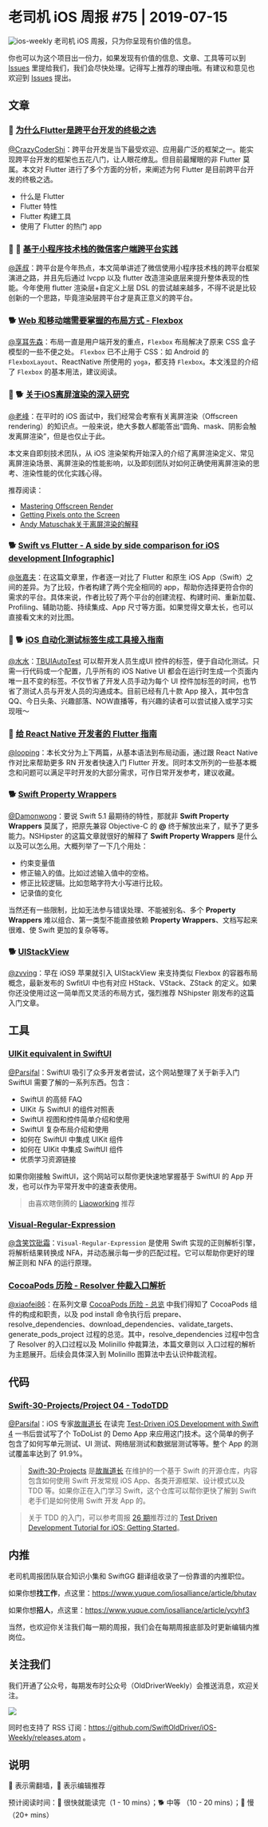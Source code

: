 # 老司机 iOS 周报 #75 | 2019-07-15

![ios-weekly](https://github.com/SwiftOldDriver/iOS-Weekly/blob/master/assets/ios-weekly.png?raw=true)
老司机 iOS 周报，只为你呈现有价值的信息。

你也可以为这个项目出一份力，如果发现有价值的信息、文章、工具等可以到 [Issues](https://github.com/SwiftOldDriver/iOS-Weekly/issues) 里提给我们，我们会尽快处理。记得写上推荐的理由哦。有建议和意见也欢迎到 [Issues](https://github.com/SwiftOldDriver/iOS-Weekly/issues) 提出。

## 文章

### 🐎 [为什么Flutter是跨平台开发的终极之选](https://mp.weixin.qq.com/s/R0sk9CGPbBksSnWV9xtGSg)

[@CrazyCoderShi](https://github.com/CrazyCoderShi)：跨平台开发是当下最受欢迎、应用最广泛的框架之一。能实现跨平台开发的框架也五花八门，让人眼花缭乱。但目前最耀眼的非 Flutter 莫属。本文对 Flutter 进行了多个方面的分析，来阐述为何 Flutter 是目前跨平台开发的终极之选。

- 什么是 Flutter
- Flutter 特性
- Flutter 构建工具
- 使用了 Flutter 的热门 app

### 🌟 🐎 [基于小程序技术栈的微信客户端跨平台实践](https://mp.weixin.qq.com/s/V-H3pF9ytfXRhZG0PGIKsw)

[@莲叔](https://weibo.com/aaaron7)：跨平台是今年热点，本文简单讲述了微信使用小程序技术栈的跨平台框架演进之路，并且先后通过 lvcpp 以及 flutter 改造渲染底层来提升整体表现的性能。今年使用 flutter 渲染层+自定义上层 DSL 的尝试越来越多，不得不说是比较创新的一个思路，毕竟渲染层跨平台才是真正意义的跨平台。

### 🐕 [Web 和移动端需要掌握的布局方式 - Flexbox](https://mp.weixin.qq.com/s/WVqnmIbIkxsvBMhHydwHAg)

[@享耳先森](https://github.com/iblacksun)：布局一直是用户端开发的重点，`Flexbox` 布局解决了原来 CSS 盒子模型的一些不便之处。 `Flexbox` 已不止用于 CSS：如 Android 的 `FlexboxLayout`、ReactNative 所使用的 `yoga`，都支持 `Flexbox`。本文浅显的介绍了 `Flexbox` 的基本用法，建议阅读。

### 🌟 🐕 [关于iOS离屏渲染的深入研究](https://zhuanlan.zhihu.com/p/72653360)

[@老峰](https://github.com/GesanTung)：在平时的 iOS 面试中，我们经常会考察有关离屏渲染（Offscreen rendering）的知识点。一般来说，绝大多数人都能答出“圆角、mask、阴影会触发离屏渲染”，但是也仅止于此。

本文来自即刻技术团队，从 iOS 渲染架构开始深入的介绍了离屏渲染定义、常见离屏渲染场景、离屏渲染的性能影响，以及即刻团队对如何正确使用离屏渲染的思考、渲染性能的优化实践心得。

推荐阅读：

- [Mastering Offscreen Render](https://github.com/seedante/iOS-Note/wiki/Mastering-Offscreen-Render)
- [Getting Pixels onto the Screen](https://www.objc.io/issues/3-views/moving-pixels-onto-the-screen/)
- [Andy Matuschak关于离屏渲染的解释](https://lobste.rs/s/ckm4uw/performance_minded_take_on_ios_design#c_itdkfh)

### 🐕 [Swift vs Flutter - A side by side comparison for iOS development [Infographic]](https://blog.codemagic.io/flutter-vs-swift/)

[@张嘉夫](https://github.com/josephchang10)：在这篇文章里，作者逐一对比了 Flutter 和原生 iOS App（Swift）之间的差异。为了比较，作者构建了两个完全相同的 app，帮助你选择更符合你的需求的平台。具体来说，作者比较了两个平台的创建流程、构建时间、重新加载、Profiling、辅助功能、持续集成、App 尺寸等方面。如果觉得文章太长，也可以直接看文末的对比图。

### 🌟 🐕 [iOS 自动化测试标签生成工具接入指南](http://yulingtianxia.com/blog/2018/08/13/TBUIAutoTest-Usage/)

[@水水](https://www.xuyanlan.com/)：[TBUIAutoTest](https://github.com/yulingtianxia/TBUIAutoTest) 可以帮开发人员生成UI 控件的标签，便于自动化测试。只需一行代码或一个配置，几乎所有的 iOS Native UI 都会在运行时生成一个页面内唯一且不变的标签。不仅节省了开发人员手动为每个 UI 控件加标签的时间，也节省了测试人员与开发人员的沟通成本。目前已经有几十款 App 接入，其中包含 QQ、今日头条、兴趣部落、NOW直播等，有兴趣的读者可以尝试接入或学习实现哦～

### 🐢 [给 React Native 开发者的 Flutter 指南](https://mp.weixin.qq.com/s/MyFjQJqojviYJuQKf5MsGA)

[@looping](https://github.com/looping)：本长文分为上下两篇，从基本语法到布局动画，通过跟 React Native 作对比来帮助更多 RN 开发者快速入门 Flutter 开发。同时本文所列的一些基本概念和问题可以满足平时开发的大部分需求，可作日常开发参考，建议收藏。

### 🐕 [Swift Property Wrappers](https://nshipster.com/propertywrapper/)

[@Damonwong](https://github.com/Damonvvong)：要说 Swift 5.1 最期待的特性，那就非 **Swift Property Wrappers** 莫属了，把原先兼容 Objective-C 的 **@** 终于解放出来了，赋予了更多能力。NSHipster 的这篇文章就很好的解释了 **Swift Property Wrappers** 是什么以及可以怎么用。大概列举了一下几个用处：

- 约束变量值
- 修正输入的值。比如过滤输入值中的空格。
- 修正比较逻辑。比如忽略字符大小写进行比较。
- 记录值的变化

当然还有一些限制，比如无法参与错误处理、不能被别名、多个 **Property Wrappers** 难以组合、第一类型不能直接依赖 **Property Wrappers**、文档写起来很难、使 Swift 更加的复杂等等。

### 🐕 [UIStackView](https://nshipster.com/uistackview/)

[@zvving](https://github.com/zvving)：早在 iOS9 苹果就引入 UIStackView 来支持类似 Flexbox 的容器布局概念，最新发布的 SwfitUI 中也有对应 HStack、VStack、ZStack 的定义。如果你还没使用过这一简单而又灵活的布局方式，强烈推荐 NShipster 刚发布的这篇入门文章。

## 工具

### [UIKit equivalent in SwiftUI](https://goshdarnswiftui.com/)

[@Parsifal](https://weibo.com/parsifalchang)：SwiftUI 吸引了众多开发者尝试，这个网站整理了关于新手入门 SwiftUI 需要了解的一系列东西。包含：

- SwiftUI 的高频 FAQ
- UIKit 与 SwiftUI 的组件对照表
- SwiftUI 视图和控件简单介绍和使用
- SwiftUI 复杂布局介绍和使用
- 如何在 SwiftUI 中集成 UIKit 组件
- 如何在 UIKit 中集成 SwiftUI 组件
- 优质学习资源链接

如果你刚接触 SwiftUI，这个网站可以帮你更快速地掌握基于 SwiftUI 的 App 开发，也可以作为平常开发中的速查表使用。

> 由喜欢瞎倒腾的 [Liaoworking](https://github.com/Liaoworking) 推荐

### [Visual-Regular-Expression](https://github.com/White-White/Visual-Regular-Expression)

[@含笑饮砒霜](https://weibo.com/chinafishnews/)：`Visual-Regular-Expression` 是使用 Swift 实现的正则解析引擎，将解析结果转换成 NFA，并动态展示每一步的匹配过程。它可以帮助你更好的理解正则和 NFA 的运行原理。

### [CocoaPods 历险 - Resolver 仲裁入口解析](https://mp.weixin.qq.com/s/o-v41MlTAX2Oeg_BeSLKEw)

[@xiaofei86](https://weibo.com/xuyafei86)：在系列文章 [CocoaPods 历险 - 总览](https://www.desgard.com/cocoapods-1) 中我们得知了 CocoaPods 组件的构成和职责，以及 pod install 命令执行后 prepare、resolve_dependencies、download_dependencies、validate_targets、generate_pods_project 过程的总览。其中，resolve_dependencies 过程中包含了 Resolver 的入口过程以及 Molinillo 仲裁算法，本篇文章则以 入口过程的解析为主题展开。后续会具体深入到 Molinillo 图算法中去认识仲裁流程。

## 代码

### [Swift-30-Projects/Project 04 - TodoTDD](https://github.com/soapyigu/Swift-30-Projects/tree/master/Project%2004%20-%20TodoTDD)

[@Parsifal](https://weibo.com/parsifalchang)：iOS 专家[故胤道长](https://weibo.com/soapyigu) 在读完 [Test-Driven iOS Development with Swift 4](https://www.amazon.com/Test-Driven-iOS-Development-Swift-maintainable/dp/1788475704) 一书后尝试写了个 ToDoList 的 Demo App 来应用这门技术。这个简单的例子包含了如何写单元测试、UI 测试、网络层测试和数据层测试等等。整个 App 的测试覆盖率达到了 91.9%。

> [Swift-30-Projects](https://github.com/soapyigu/Swift-30-Projects) 是[故胤道长](https://weibo.com/soapyigu) 在维护的一个基于 Swift 的开源仓库，内容包含如何使用 Swift 开发常规 iOS App、各类开源框架、设计模式以及 TDD 等。如果你正在入门学习 Swift，这个仓库可以帮你更快了解到 Swift 老手们是如何使用 Swift 开发 App 的。

> 关于 TDD 的入门，可以参考周报 [26 期](https://github.com/SwiftOldDriver/iOS-Weekly/blob/59bfdf3859a67d5667319000e4ee70f8f9cd6f76/Reports/%2326-2018.07.09.md)推荐过的 [Test Driven Development Tutorial for iOS: Getting Started](https://www.raywenderlich.com/185640/test-driven-development-tutorial)。

## 内推

老司机周报团队联合知识小集和 SwiftGG 翻译组收录了一份靠谱的内推职位。

如果你想**找工作**，点这里：<https://www.yuque.com/iosalliance/article/bhutav>

如果你想**招人**，点这里：<https://www.yuque.com/iosalliance/article/ycyhf3>

当然，也欢迎你关注我们每一期的周报，我们会在每期周报底部及时更新编辑内推岗位。

## 关注我们

我们开通了公众号，每期发布时公众号（OldDriverWeekly）会推送消息，欢迎关注。

![](https://github.com/SwiftOldDriver/iOS-Weekly/blob/master/assets/qrcode_for_wechat.jpg?raw=true)

同时也支持了 RSS 订阅：<https://github.com/SwiftOldDriver/iOS-Weekly/releases.atom> 。

## 说明

🚧 表示需翻墙，🌟 表示编辑推荐

预计阅读时间：🐎 很快就能读完（1 - 10 mins）；🐕 中等 （10 - 20 mins）；🐢 慢（20+ mins）
